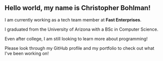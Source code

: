 ## Hello world, my name is **Christopher Bohlman**! 

I am currently working as a tech team member at **Fast Enterprises**.

I graduated from the University of Arizona with a BSc in Computer Science.

Even after college, I am still looking to learn more about programming!

Please look through my GitHub profile and my portfolio to check out what I've been working on!
